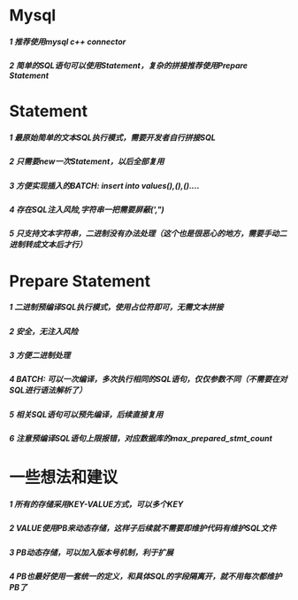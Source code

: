 # Mysql
##### 1 推荐使用mysql c++ connector
##### 2 简单的SQL语句可以使用Statement，复杂的拼接推荐使用Prepare Statement
# Statement
##### 1 最原始简单的文本SQL执行模式，需要开发者自行拼接SQL
##### 2 只需要new一次Statement，以后全部复用
##### 3 方便实现插入的BATCH: insert into values(),(),()....
##### 4 存在SQL注入风险,字符串一把需要屏蔽(',")
##### 5 只支持文本字符串，二进制没有办法处理（这个也是很恶心的地方，需要手动二进制转成文本后才行）
# Prepare Statement
##### 1 二进制预编译SQL执行模式，使用占位符即可，无需文本拼接
##### 2 安全，无注入风险
##### 3 方便二进制处理
##### 4 BATCH: 可以一次编译，多次执行相同的SQL语句，仅仅参数不同（不需要在对SQL进行语法解析了）
##### 5 相关SQL语句可以预先编译，后续直接复用
##### 6 注意预编译SQL语句上限报错，对应数据库的max_prepared_stmt_count
# 一些想法和建议
##### 1 所有的存储采用KEY-VALUE方式，可以多个KEY
##### 2 VALUE使用PB来动态存储，这样子后续就不需要即维护代码有维护SQL文件
##### 3 PB动态存储，可以加入版本号机制，利于扩展
##### 4 PB也最好使用一套统一的定义，和具体SQL的字段隔离开，就不用每次都维护PB了
